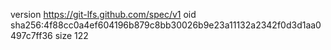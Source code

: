 version https://git-lfs.github.com/spec/v1
oid sha256:4f88cc0a4ef604196b879c8bb30026b9e23a11132a2342f0d3d1aa0497c7ff36
size 122

